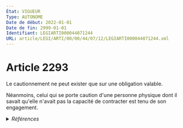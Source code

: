```yaml
---
État: VIGUEUR
Type: AUTONOME
Date de début: 2022-01-01
Date de fin: 2999-01-01
Identifiant: LEGIARTI000044071244
URL: article/LEGI/ARTI/00/00/44/07/12/LEGIARTI000044071244.xml
---
```


<h1>Article 2293</h1>

Le cautionnement ne peut exister que sur une obligation valable.<br />

Néanmoins, celui qui se porte caution d'une personne physique dont il savait
qu'elle n'avait pas la capacité de contracter est tenu de son engagement.


<details>
  <summary><em>Références</em></summary>

  <h2>Articles faisant référence à l'article</h2>
  
  <ul>
    <li>
      <a href="https://legal.tricoteuses.fr//redirection/LEGIARTI000044045502?vers=git&vers=legifrance">Ordonnance n° 2021-1192 du 15 septembre 2021 portant réforme du droit des sûretés - article 3 ENTIEREMENT_MODIF</a> MODIFIE source
    </li>
  </ul>
  
  <h2>Références faites par l'article</h2>
  
  <ul>
    <li>
      CODIFICATION source Loi 1804-02-14
    </li>
    <li>
      2021-09-15 MODIFIE cible <a href="https://legal.tricoteuses.fr//redirection/LEGIARTI000044045502?vers=git&vers=legifrance">Ordonnance n° 2021-1192 du 15 septembre 2021 portant réforme du droit des sûretés - article 3 ENTIEREMENT_MODIF</a>
    </li>
    <li>
      2999-01-01 CONCORDANCE source <a href="https://legal.tricoteuses.fr//redirection/LEGIARTI000006445379?vers=git&vers=legifrance">Code civil - article 2016 AUTONOME MODIFIE, en vigueur du 1804-03-21 au 1998-07-31</a>
    </li>
    <li>
      2999-01-01 CONCORDE cible <a href="https://legal.tricoteuses.fr//redirection/LEGIARTI000006445380?vers=git&vers=legifrance">Code civil - article 2016 AUTONOME TRANSFERE, en vigueur du 1998-07-31 au 2006-03-24</a>
    </li>
    <li>
      2999-01-01 CONCORDE source <a href="https://legal.tricoteuses.fr//redirection/LEGIARTI000006450491?vers=git&vers=legifrance">Code civil - article 2499 AUTONOME MODIFIE, en vigueur du 2006-03-24 au 2007-01-01</a>
    </li>
    <li>
      2999-01-01 CONCORDANCE cible <a href="https://legal.tricoteuses.fr//redirection/LEGIARTI000006450492?vers=git&vers=legifrance">Code civil - article 2499 AUTONOME MODIFIE, en vigueur du 2007-01-01 au 2009-11-26</a>
    </li>
  </ul>
</details>
